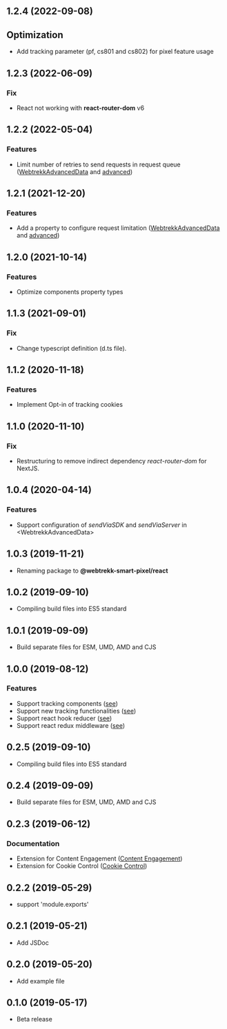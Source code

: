 <a name="1.2.4"></a>
## 1.2.4 (2022-09-08)

## Optimization
- Add tracking parameter (pf, cs801 and cs802) for pixel feature usage


<a name="1.2.3"></a>
## 1.2.3 (2022-06-09)

### Fix

* React not working with **react-router-dom** v6


<a name="1.2.2"></a>
## 1.2.2 (2022-05-04)

### Features

* Limit number of retries to send requests in request queue ([WebtrekkAdvancedData](https://documentation.mapp.com/latest/en/next-15741408.html#id-.SMPNextv1.0-%3CWebtrekkAdvancedData%3E) and [advanced](https://documentation.mapp.com/latest/en/next-15741408.html#id-.SMPNextv1.0-advanced))


<a name="1.2.1"></a>
## 1.2.1 (2021-12-20)

### Features

* Add a property to configure request limitation ([WebtrekkAdvancedData](https://documentation.mapp.com/latest/en/react-15741412.html#id-.SMPReactv1.0-%3CWebtrekkAdvancedData%3E) and [advanced](https://documentation.mapp.com/latest/en/react-15741412.html#id-.SMPReactv1.0-advanced))


<a name="1.2.0"></a>
## 1.2.0 (2021-10-14)

### Features

* Optimize components property types


<a name="1.1.3"></a>
## 1.1.3 (2021-09-01)

### Fix

* Change typescript definition (d.ts file).


<a name="1.1.2"></a>
## 1.1.2 (2020-11-18)

### Features

* Implement Opt-in of tracking cookies 


<a name="1.1.0"></a>
## 1.1.0 (2020-11-10)

### Fix

* Restructuring to remove indirect dependency *react-router-dom* for NextJS.


<a name="1.0.4"></a>
## 1.0.4 (2020-04-14)

### Features

* Support configuration of *sendViaSDK* and *sendViaServer* in \<WebtrekkAdvancedData\>


<a name="1.0.3"></a>
## 1.0.3 (2019-11-21)

* Renaming package to **@webtrekk-smart-pixel/react**


<a name="1.0.2"></a>
## 1.0.2 (2019-09-10)

* Compiling build files into ES5 standard


<a name="1.0.1"></a>
## 1.0.1 (2019-09-09)

* Build separate files for ESM, UMD, AMD and CJS


<a name="1.0.0"></a>
## 1.0.0 (2019-08-12)

### Features

* Support tracking components ([see](https://documentation.mapp.com/latest/en/react-15741412.html#id-.SMPReactv1.0-Components))
* Support new tracking functionalities ([see](https://documentation.mapp.com/latest/en/react-15741412.html#id-.SMPReactv1.0-WebtrekkSmartPixelReact))
* Support react hook reducer ([see](https://documentation.mapp.com/latest/en/react-15741412.html#id-.SMPReactv1.0-webtrekkReducer))
* Support react redux middleware ([see](https://documentation.mapp.com/latest/en/react-15741412.html#id-.SMPReactv1.0-webtrekkMiddleware))


<a name="0.2.5"></a>
## 0.2.5 (2019-09-10)

* Compiling build files into ES5 standard


<a name="0.2.4"></a>
## 0.2.4 (2019-09-09)

* Build separate files for ESM, UMD, AMD and CJS


<a name="0.2.3"></a>
## 0.2.3 (2019-06-12)

### Documentation

* Extension for Content Engagement ([Content Engagement](https://documentation.mapp.com/latest/en/content-engagement-15741314.html))
* Extension for Cookie Control ([Cookie Control](https://documentation.mapp.com/latest/en/cookie-control-15741322.html))


<a name="0.2.2"></a>
## 0.2.2 (2019-05-29)

* support 'module.exports'


<a name="0.2.1"></a>
## 0.2.1 (2019-05-21)

* Add JSDoc


<a name="0.2.0"></a>
## 0.2.0 (2019-05-20)

* Add example file


<a name="0.1.0"></a>
## 0.1.0 (2019-05-17)

* Beta release
